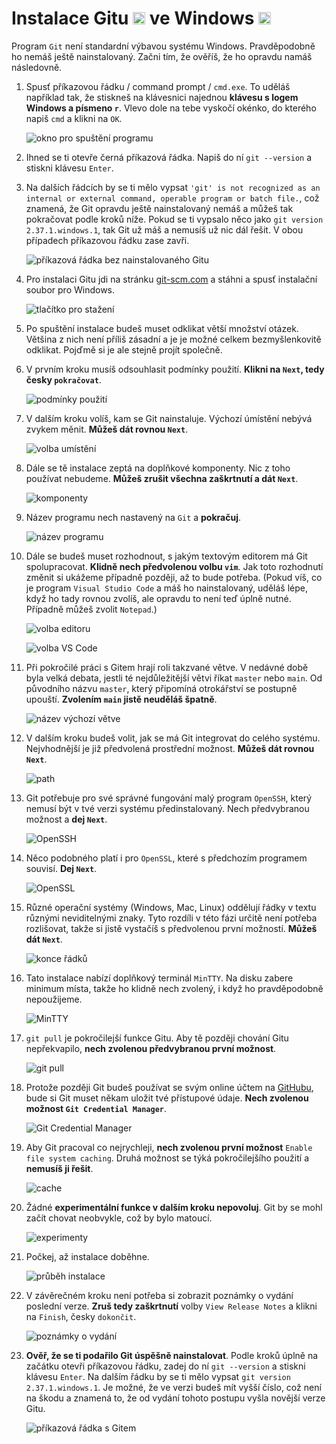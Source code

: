 # Instalace Gitu <img src="../loga/git.svg" alt="logo Gitu" width="20px"> ve Windows <img src="../loga/windows.svg" alt="logo Windows" width="20px">

Program `Git` není standardní výbavou systému Windows. Pravděpodobně ho nemáš ještě nainstalovaný. Začni tím, že ověříš, že ho opravdu namáš následovně.

1. Spusť příkazovou řádku / command prompt / `cmd.exe`. To uděláš například tak, že stiskneš na klávesnici najednou **klávesu s logem Windows a písmeno `r`**. Vlevo dole na tebe vyskočí okénko, do kterého napiš `cmd` a klikni na `OK`.

   ![okno pro spuštění programu](okno-r.png)

1. Ihned se ti otevře černá příkazová řádka. Napiš do ní `git --version` a stiskni klávesu `Enter`.

1. Na dalších řádcích by se ti mělo vypsat `'git' is not recognized as an internal or external command, operable program or batch file.`, což znamená, že Git opravdu ještě nainstalovaný nemáš a můžeš tak pokračovat podle kroků níže. Pokud se ti vypsalo něco jako `git version 2.37.1.windows.1`, tak Git už máš a nemusíš už nic dál řešit. V obou případech příkazovou řádku zase zavři.

   ![příkazová řádka bez nainstalovaného Gitu](bez-gitu.png)

1. Pro instalaci Gitu jdi na stránku [git-scm.com](https://git-scm.com) a stáhni a spusť instalační soubor pro Windows.

   ![tlačítko pro stažení](stahnout.png)

1. Po spuštění instalace budeš muset odklikat větší množství otázek. Většina z nich není příliš zásadní a je je možné celkem bezmyšlenkovitě odklikat. Pojďmě si je ale stejně projít společně.

1. V prvním kroku musíš odsouhlasit podmínky použití. **Klikni na `Next`, tedy česky `pokračovat`**.

   ![podmínky použití](podminky.png)

1. V dalším kroku volíš, kam se Git nainstaluje. Výchozí úmístění nebývá zvykem měnit. **Můžeš dát rovnou `Next`**.

   ![volba umístění](umisteni.png)

1. Dále se tě instalace zeptá na doplňkové komponenty. Nic z toho používat nebudeme. **Můžeš zrušit všechna zaškrtnutí a dát `Next`**.

   ![komponenty](komponenty.png)

1. Název programu nech nastavený na `Git` a **pokračuj**.

   ![název programu](zkratka.png)

1. Dále se budeš muset rozhodnout, s jakým textovým editorem má Git spolupracovat. **Klidně nech předvolenou volbu `vim`**. Jak toto rozhodnutí změnit si ukážeme případně později, až to bude potřeba. (Pokud víš, co je program `Visual Studio Code` a máš ho nainstalovaný, uděláš lépe, když ho tady rovnou zvolíš, ale opravdu to není teď úplně nutné. Případně můžeš zvolit `Notepad`.)

   ![volba editoru](editor.png)

   ![volba VS Code](vscode.png)

1. Při pokročilé práci s Gitem hrají roli takzvané větve. V nedávné době byla velká debata, jestli té nejdůležitější větvi říkat `master` nebo `main`. Od původního názvu `master`, který připomíná otrokářství se postupně upouští. **Zvolením `main` jistě neuděláš špatně**.

   ![název výchozí větve](nazev-vetve.png)

1. V dalším kroku budeš volit, jak se má Git integrovat do celého systému. Nejvhodnější je již předvolená prostřední možnost. **Můžeš dát rovnou `Next`**.

   ![path](path.png)

1. Git potřebuje pro své správné fungování malý program `OpenSSH`, který nemusí být v tvé verzi systému předinstalovaný. Nech předvybranou možnost a **dej `Next`**.

   ![OpenSSH](OpenSSH.png)

1. Něco podobného platí i pro `OpenSSL`, které s předchozím programem souvisí. **Dej `Next`**.

   ![OpenSSL](OpenSSL.png)

1. Různé operační systémy (Windows, Mac, Linux) oddělují řádky v textu různými neviditelnými znaky. Tyto rozdíli v této fázi určitě není potřeba rozlišovat, takže si jistě vystačíš s předvolenou první možností. **Můžeš dát `Next`**.

   ![konce řádků](konce-radku.png)

1. Tato instalace nabízí doplňkový terminál `MinTTY`. Na disku zabere minimum místa, takže ho klidně nech zvolený, i když ho pravděpodobně nepoužijeme.

   ![MinTTY](MinTTY.png)

1. `git pull` je pokročilejší funkce Gitu. Aby tě později chování Gitu nepřekvapilo, **nech zvolenou předvybranou první možnost**.

   ![git pull](merge.png)

1. Protože později Git budeš používat se svým online účtem na [GitHubu](https://github.com/), bude si Git muset někam uložit tvé přístupové údaje. **Nech zvolenou možnost `Git Credential Manager`**.

   ![Git Credential Manager](git-credential-manager.png)

1. Aby Git pracoval co nejrychleji, **nech zvolenou první možnost** `Enable file system caching`. Druhá možnost se týká pokročilejšího použití a **nemusíš ji řešit**.

   ![cache](cache.png)

1. Žádné **experimentální funkce v dalším kroku nepovoluj**. Git by se mohl začít chovat neobvykle, což by bylo matoucí.

   ![experimenty](experimenty.png)

1. Počkej, až instalace doběhne.

   ![průběh instalace](prubeh-instalace.png)

1. V závěrečném kroku není potřeba si zobrazit poznámky o vydání poslední verze. **Zruš tedy zaškrtnutí** volby `View Release Notes` a klikni na `Finish`, česky `dokončit`.

   ![poznámky o vydání](konec.png)

1. **Ověř, že se ti podařilo Git úspěšně nainstalovat**. Podle kroků úplně na začátku otevři příkazovou řádku, zadej do ní `git --version` a stiskni klávesu `Enter`. Na dalším řádku by se ti mělo vypsat `git version 2.37.1.windows.1`. Je možné, že ve verzi budeš mít vyšší číslo, což není na škodu a znamená to, že od vydání tohoto postupu vyšla novější verze Gitu.

   ![příkazová řádka s Gitem](s-gitem.png)
